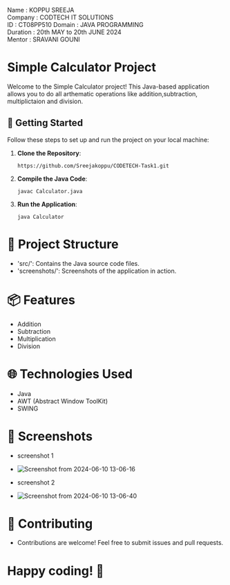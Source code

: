 Name : KOPPU SREEJA                   
Company : CODTECH IT SOLUTIONS  
ID : CT08PP510
Domain : JAVA PROGRAMMING  
Duration : 20th MAY to 20th JUNE 2024  
Mentor : SRAVANI GOUNI  


# Simple Calculator Project

Welcome to the Simple Calculator project! This Java-based application allows you to do all arthematic operations like addition,subtraction, multiplictaion and division.

## 🚀 Getting Started

Follow these steps to set up and run the project on your local machine:

1. **Clone the Repository**: 
   ```shell
   https://github.com/Sreejakoppu/CODETECH-Task1.git
2. **Compile the Java Code**:

   ```shell
   javac Calculator.java
3. **Run the Application**:

   ```shell
   java Calculator

# 📂 Project Structure
- 'src/': Contains the Java source code files.
- 'screenshots/': Screenshots of the application in action.

# 📦 Features
- Addition
- Subtraction
- Multiplication
- Division

# 🌐 Technologies Used
- Java
- AWT (Abstract Window ToolKit)
- SWING

# 📸 Screenshots
- screenshot 1
- ![Screenshot from 2024-06-10 13-06-16](https://github.com/dinesh1615/CODTECH-Task2/assets/110489987/68f64667-b458-4df6-87f7-d7f14c3834f2)

- screenshot 2
- ![Screenshot from 2024-06-10 13-06-40](https://github.com/dinesh1615/CODTECH-Task2/assets/110489987/dbde1c22-1456-406e-afcc-ebb09e0c7b53)



# 🤝 Contributing
- Contributions are welcome! Feel free to submit issues and pull requests.

# Happy coding! 🎉
